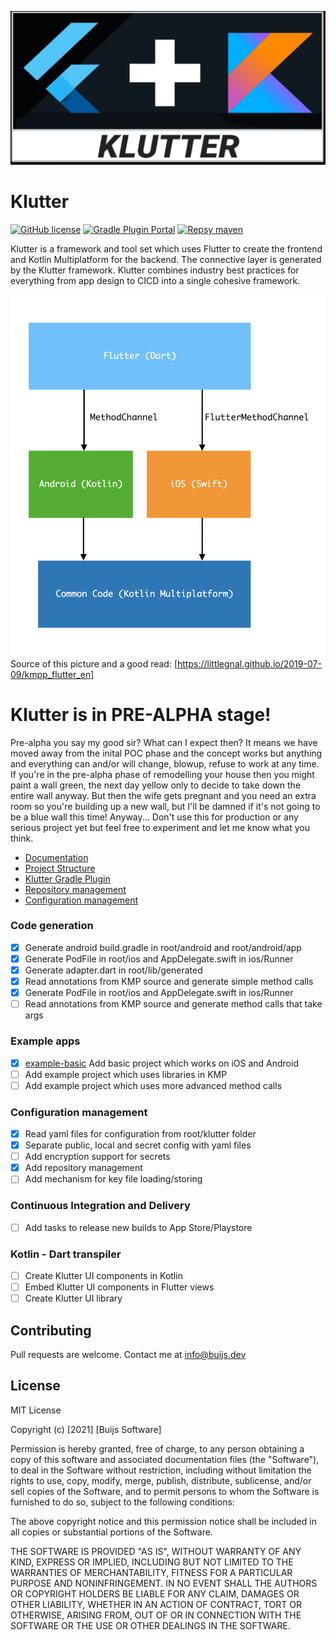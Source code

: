 ![This is an image](examples/example-basic/assets/metadata/icon/banner.png)

# Klutter
[![GitHub license](https://img.shields.io/github/license/buijs-dev/klutter)](#License)
[![Gradle Plugin Portal](https://img.shields.io/gradle-plugin-portal/v/dev.buijs.klutter.gradle?color=blueviolet)](https://plugins.gradle.org/plugin/dev.buijs.klutter.gradle)
[![Repsy maven](https://img.shields.io/badge/maven-2022--pre--alpha--2-blue)](https://repsy.io/mvn/buijs-dev/klutter/dev/buijs/klutter/)

Klutter is a framework and tool set which uses Flutter to create the frontend
and Kotlin Multiplatform for the backend. The connective layer is generated
by the Klutter framework. Klutter combines industry best practices
for everything from app design to CICD into a single cohesive framework.

![This is an image](docs/klutter.png)
Source of this picture and a good read: [https://littlegnal.github.io/2019-07-09/kmpp_flutter_en]


# Klutter is in PRE-ALPHA stage!
Pre-alpha you say my good sir? What can I expect then?
It means we have moved away from the inital POC phase and the concept works but anything and everything can 
and/or will change, blowup, refuse to work at any time. If you're in the pre-alpha phase of remodelling your 
house then you might paint a wall green, the next day yellow only to decide to take down the entire wall anyway. 
But then the wife gets pregnant and you need an extra room so you're building up a new wall, but I'll be damned
if it's not going to be a blue wall this time! Anyway... Don't use this for production or any serious project 
yet but feel free to experiment and let me know what you think.

- [Documentation](https://buijs-dev.github.io/klutter/)
- [Project Structure](docs/doc_project_structure.md)
- [Klutter Gradle Plugin](docs/doc_gradle_plugin.md)
- [Repository management](docs/doc_gradle_plugin_repositories.md)
- [Configuration management](docs/doc_configuration_management.md)


### Code generation
* [x] Generate android build.gradle in root/android and root/android/app
* [x] Generate PodFile in root/ios and AppDelegate.swift in ios/Runner 
* [x] Generate adapter.dart in root/lib/generated
* [x] Read annotations from KMP source and generate simple method calls
* [x] Generate PodFile in root/ios and AppDelegate.swift in ios/Runner
* [ ] Read annotations from KMP source and generate method calls that take args

### Example apps
* [x] [example-basic](examples/example-basic) Add basic project which works on iOS and Android
* [ ] Add example project which uses libraries in KMP
* [ ] Add example project which uses more advanced method calls
  
### Configuration management
* [x] Read yaml files for configuration from root/klutter folder
* [x] Separate public, local and secret config with yaml files
* [ ] Add encryption support for secrets
* [x] Add repository management 
* [ ] Add mechanism for key file loading/storing

### Continuous Integration and Delivery
* [ ] Add tasks to release new builds to App Store/Playstore

### Kotlin - Dart transpiler
* [ ] Create Klutter UI components in Kotlin
* [ ] Embed Klutter UI components in Flutter views
* [ ] Create Klutter UI library

## Contributing
Pull requests are welcome. Contact me at info@buijs.dev

## License
MIT License

Copyright (c) [2021] [Buijs Software]

Permission is hereby granted, free of charge, to any person obtaining a copy
of this software and associated documentation files (the "Software"), to deal
in the Software without restriction, including without limitation the rights
to use, copy, modify, merge, publish, distribute, sublicense, and/or sell
copies of the Software, and to permit persons to whom the Software is
furnished to do so, subject to the following conditions:

The above copyright notice and this permission notice shall be included in all
copies or substantial portions of the Software.

THE SOFTWARE IS PROVIDED "AS IS", WITHOUT WARRANTY OF ANY KIND, EXPRESS OR
IMPLIED, INCLUDING BUT NOT LIMITED TO THE WARRANTIES OF MERCHANTABILITY,
FITNESS FOR A PARTICULAR PURPOSE AND NONINFRINGEMENT. IN NO EVENT SHALL THE
AUTHORS OR COPYRIGHT HOLDERS BE LIABLE FOR ANY CLAIM, DAMAGES OR OTHER
LIABILITY, WHETHER IN AN ACTION OF CONTRACT, TORT OR OTHERWISE, ARISING FROM,
OUT OF OR IN CONNECTION WITH THE SOFTWARE OR THE USE OR OTHER DEALINGS IN THE
SOFTWARE.
